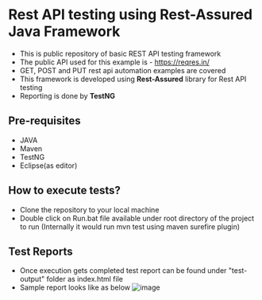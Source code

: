 # Rest API testing using Rest-Assured Java Framework

- This is public repository of basic REST API testing framework
- The public API used for this example is - https://reqres.in/
- GET, POST and PUT rest api automation examples are covered
- This framework is developed using **Rest-Assured** library for Rest API testing
- Reporting is done by **TestNG**

## Pre-requisites
- JAVA
- Maven
- TestNG
- Eclipse(as editor)
  
## How to execute tests?
- Clone the repository to your local machine
- Double click on Run.bat file available under root directory of the project to run (Internally it would run mvn test using maven surefire plugin)

## Test Reports
- Once execution gets completed test report can be found under "test-output" folder as index.html file
- Sample report looks like as below
![image](https://github.com/Pradip-Patel-7/RestAssuredAPITests/assets/168201790/b5d2df86-c550-46ca-a186-93e7fc1f8b50)

